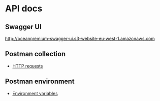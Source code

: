 # API docs

## Swagger UI

http://oceanpremium-swagger-ui.s3-website-eu-west-1.amazonaws.com

## Postman collection

- [HTTP requests](https://shopix99-my.sharepoint.com/:u:/g/personal/peter_jongensvantechniek_nl/ET9YnZ7wmPlAsFIU5BUt71oBR6Bc6M_V3oDHDh025uLwyQ?e=BZofz9)

## Postman environment 

- [Environment variables](https://shopix99-my.sharepoint.com/:u:/g/personal/peter_jongensvantechniek_nl/ET9YnZ7wmPlAsFIU5BUt71oBR6Bc6M_V3oDHDh025uLwyQ?e=AxPoT6)